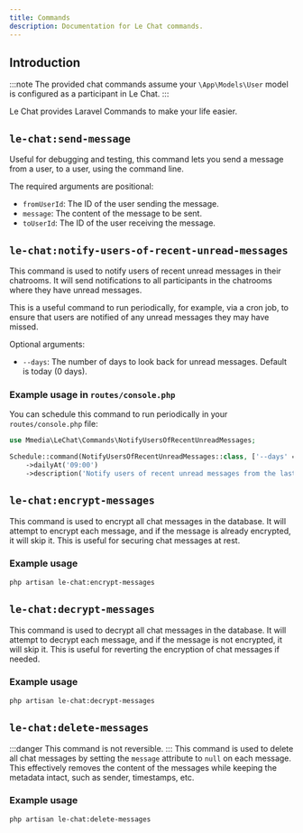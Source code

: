 ```yaml
---
title: Commands
description: Documentation for Le Chat commands.
---
```


## Introduction
:::note
The provided chat commands assume your `\App\Models\User` model is configured as a participant in Le Chat.
:::

Le Chat provides Laravel Commands to make your life easier.

## `le-chat:send-message`
Useful for debugging and testing, this command lets you send a message from a user, to a user, using the command line.

The required arguments are positional:
- `fromUserId`: The ID of the user sending the message.
- `message`: The content of the message to be sent.
- `toUserId`: The ID of the user receiving the message.

## `le-chat:notify-users-of-recent-unread-messages`
This command is used to notify users of recent unread messages in their chatrooms. It will send notifications to all participants in the chatrooms where they have unread messages.

This is a useful command to run periodically, for example, via a cron job, to ensure that users are notified of any unread messages they may have missed.

Optional arguments:
- `--days`: The number of days to look back for unread messages. Default is today (0 days).

### Example usage in `routes/console.php`
You can schedule this command to run periodically in your `routes/console.php` file:
```php
use Mmedia\LeChat\Commands\NotifyUsersOfRecentUnreadMessages;

Schedule::command(NotifyUsersOfRecentUnreadMessages::class, ['--days' => 1])
    ->dailyAt('09:00')
    ->description('Notify users of recent unread messages from the last day');
```

## `le-chat:encrypt-messages`
This command is used to encrypt all chat messages in the database. It will attempt to encrypt each message, and if the message is already encrypted, it will skip it.
This is useful for securing chat messages at rest.
### Example usage
```bash
php artisan le-chat:encrypt-messages
```

## `le-chat:decrypt-messages`
This command is used to decrypt all chat messages in the database. It will attempt to decrypt each message, and if the message is not encrypted, it will skip it.
This is useful for reverting the encryption of chat messages if needed.
### Example usage
```bash
php artisan le-chat:decrypt-messages
```

## `le-chat:delete-messages`
:::danger
This command is not reversible.
:::
This command is used to delete all chat messages by setting the `message` attribute to `null` on each message. This effectively removes the content of the messages while keeping the metadata intact, such as sender, timestamps, etc.
### Example usage
```bash
php artisan le-chat:delete-messages
```